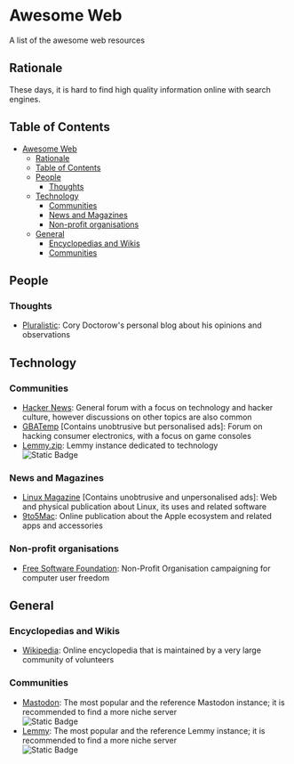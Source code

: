 # Awesome Web

A list of the awesome web resources

## Rationale

These days, it is hard to find high quality information online with search engines.

<!-- I use Markdown All in One for Web to maintain table -->
## Table of Contents

- [Awesome Web](#awesome-web)
  - [Rationale](#rationale)
  - [Table of Contents](#table-of-contents)
  - [People](#people)
    - [Thoughts](#thoughts)
  - [Technology](#technology)
    - [Communities](#communities)
    - [News and Magazines](#news-and-magazines)
    - [Non-profit organisations](#non-profit-organisations)
  - [General](#general)
    - [Encyclopedias and Wikis](#encyclopedias-and-wikis)
    - [Communities](#communities-1)

## People

### Thoughts

- [Pluralistic](http://pluralistic.net):
  Cory Doctorow's personal blog about his opinions and observations

## Technology

### Communities

- [Hacker News](http://news.ycombinator.com/news):
  General forum with a focus on technology and hacker culture, however discussions on other topics are also common
- [GBATemp](http://gbatemp.net)
  \[Contains unobtrusive but personalised ads\]:
  Forum on hacking consumer electronics, with a focus on game consoles
- [Lemmy.zip](http://lemmy.zip):
  Lemmy instance dedicated to technology\
  ![Static Badge](https://img.shields.io/badge/Fediverse-Lemmy-green?style=flat&logo=lemmy&logoColor=white)

### News and Magazines

- [Linux Magazine](http://www.linux-magazine.com)
  \[Contains unobtrusive and unpersonalised ads\]:
  Web and physical publication about Linux, its uses and related software
- [9to5Mac](http://9to5mac.com):
  Online publication about the Apple ecosystem and related apps and accessories

### Non-profit organisations

- [Free Software Foundation](http://www.fsf.org):
  Non-Profit Organisation campaigning for computer user freedom

## General

### Encyclopedias and Wikis

- [Wikipedia](http://wikipedia.org):
  Online encyclopedia that is maintained by a very large community of volunteers

### Communities

- [Mastodon](http://mastodon.social):
  The most popular and the reference Mastodon instance; it is recommended to find a more niche server\
  ![Static Badge](https://img.shields.io/badge/Fediverse-Mastodon-blue?style=flat&logo=mastodon&logoColor=white)
- [Lemmy](http://lemmy.ml):
  The most popular and the reference Lemmy instance; it is recommended to find a more niche server\
  ![Static Badge](https://img.shields.io/badge/Fediverse-Lemmy-green?style=flat&logo=lemmy&logoColor=white)